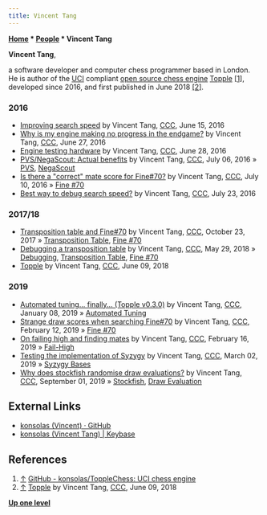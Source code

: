 ```yaml
---
title: Vincent Tang
---
```

**[Home](Home "Home") \* [People](People "People") \* Vincent Tang**


**Vincent Tang**,  

a software developer and computer chess programmer based in London. He is author of the [UCI](UCI "UCI") compliant [open source chess engine](Category:Open_Source "Category:Open Source") [Topple](Topple "Topple") <a id="cite-note-1" href="#cite-ref-1">[1]</a>,
developed since 2016, and first published in June 2018 <a id="cite-note-2" href="#cite-ref-2">[2]</a>.



### 2016


* [Improving search speed](http://www.talkchess.com/forum3/viewtopic.php?f=7&t=60495) by Vincent Tang, [CCC](CCC "CCC"), June 15, 2016
* [Why is my engine making no progress in the endgame?](http://www.talkchess.com/forum3/viewtopic.php?f=7&t=60625) by Vincent Tang, [CCC](CCC "CCC"), June 27, 2016
* [Engine testing hardware](http://www.talkchess.com/forum3/viewtopic.php?f=7&t=60637) by Vincent Tang, [CCC](CCC "CCC"), June 28, 2016
* [PVS/NegaScout: Actual benefits](http://www.talkchess.com/forum/viewtopic.php?t=60719) by Vincent Tang, [CCC](CCC "CCC"), July 06, 2016 » [PVS](Principal_Variation_Search "Principal Variation Search"), [NegaScout](NegaScout "NegaScout")
* [Is there a "correct" mate score for Fine#70?](http://www.talkchess.com/forum/viewtopic.php?t=60769) by Vincent Tang, [CCC](CCC "CCC"), July 10, 2016 » [Fine #70](Lasker-Reichhelm_Position "Lasker-Reichhelm Position")
* [Best way to debug search speed?](http://www.talkchess.com/forum3/viewtopic.php?f=7&t=60912) by Vincent Tang, [CCC](CCC "CCC"), July 23, 2016


### 2017/18


* [Transposition table and Fine#70](http://www.talkchess.com/forum/viewtopic.php?t=65526) by Vincent Tang, [CCC](CCC "CCC"), October 23, 2017 » [Transposition Table](Transposition_Table "Transposition Table"), [Fine #70](Lasker-Reichhelm_Position "Lasker-Reichhelm Position")
* [Debugging a transposition table](http://www.talkchess.com/forum3/viewtopic.php?f=7&t=67599) by Vincent Tang, [CCC](CCC "CCC"), May 29, 2018 » [Debugging](Debugging "Debugging"), [Transposition Table](Transposition_Table "Transposition Table"), [Fine #70](Lasker-Reichhelm_Position "Lasker-Reichhelm Position")
* [Topple](http://www.talkchess.com/forum3/viewtopic.php?f=2&t=67685) by Vincent Tang, [CCC](CCC "CCC"), June 09, 2018


### 2019


* [Automated tuning... finally... (Topple v0.3.0)](http://www.talkchess.com/forum3/viewtopic.php?f=2&t=69532) by Vincent Tang, [CCC](CCC "CCC"), January 08, 2019 » [Automated Tuning](Automated_Tuning "Automated Tuning")
* [Strange draw scores when searching Fine#70](http://www.talkchess.com/forum3/viewtopic.php?f=7&t=69889) by Vincent Tang, [CCC](CCC "CCC"), February 12, 2019 » [Fine #70](Lasker-Reichhelm_Position "Lasker-Reichhelm Position")
* [On failing high and finding mates](http://www.talkchess.com/forum3/viewtopic.php?f=7&t=69927) by Vincent Tang, [CCC](CCC "CCC"), February 16, 2019 » [Fail-High](Fail-High "Fail-High")
* [Testing the implementation of Syzygy](http://www.talkchess.com/forum3/viewtopic.php?f=7&t=70074) by Vincent Tang, [CCC](CCC "CCC"), March 02, 2019 » [Syzygy Bases](Syzygy_Bases "Syzygy Bases")
* [Why does stockfish randomise draw evaluations?](http://www.talkchess.com/forum3/viewtopic.php?f=7&t=71707) by Vincent Tang, [CCC](CCC "CCC"), September 01, 2019 » [Stockfish](Stockfish "Stockfish"), [Draw Evaluation](Draw_Evaluation "Draw Evaluation")


## External Links


* [konsolas (Vincent) · GitHub](https://github.com/konsolas)
* [konsolas (Vincent Tang) | Keybase](https://keybase.io/konsolas)


## References


1. <a id="cite-ref-1" href="#cite-note-1">↑</a> [GitHub - konsolas/ToppleChess: UCI chess engine](https://github.com/konsolas/ToppleChess)
2. <a id="cite-ref-2" href="#cite-note-2">↑</a> [Topple](http://www.talkchess.com/forum3/viewtopic.php?f=2&t=67685) by Vincent Tang, [CCC](CCC "CCC"), June 09, 2018

**[Up one level](People "People")**







 

